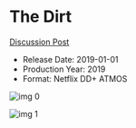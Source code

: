 # The Dirt

[Discussion Post](https://www.avsforum.com/threads/bass-eq-for-filtered-movies.2995212/post-57811576)

* Release Date: 2019-01-01
* Production Year: 2019
* Format: Netflix DD+ ATMOS

![img 0](https://i.imgur.com/4sxhSHI.jpg)

![img 1](https://i.imgur.com/cFoF3nn.png)

